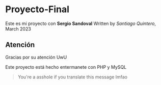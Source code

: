 # Proyecto-Final

Este es mi proyecto con **Sergio Sandoval**
Written by *Santiago Quintero*, March 2023

## Atención

Gracias por su atención UwU

Este proyecto está hecho entermanete con PHP y MySQL 

>You're a asshole if you translate this message lmfao